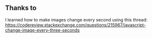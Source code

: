 ## Thanks to

I learned how to make images change every second using this thread: https://codereview.stackexchange.com/questions/215967/javascript-change-image-every-three-seconds